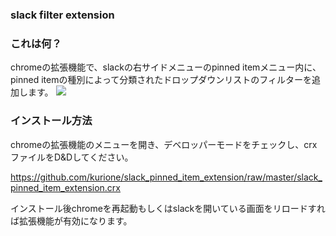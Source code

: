### slack filter extension

### これは何？

chromeの拡張機能で、slackの右サイドメニューのpinned itemメニュー内に、  
pinned itemの種別によって分類されたドロップダウンリストのフィルターを追加します。
![](https://raw.githubusercontent.com/wiki/kurione/slack_pinned_item_extension/slack.png)

### インストール方法

chromeの拡張機能のメニューを開き、デベロッパーモードをチェックし、crxファイルをD&Dしてください。  

https://github.com/kurione/slack_pinned_item_extension/raw/master/slack_pinned_item_extension.crx

インストール後chromeを再起動もしくはslackを開いている画面をリロードすれば拡張機能が有効になります。
